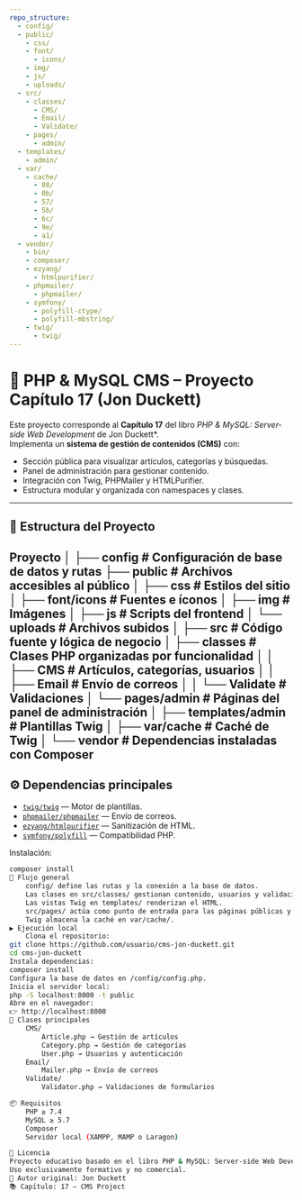 ```yaml
---
repo_structure:
  - config/
  - public/
    - css/
    - font/
      - icons/
    - img/
    - js/
    - uploads/
  - src/
    - classes/
      - CMS/
      - Email/
      - Validate/
    - pages/
      - admin/
  - templates/
    - admin/
  - var/
    - cache/
      - 08/
      - 0b/
      - 57/
      - 5b/
      - 6c/
      - 9e/
      - a1/
  - vendor/
    - bin/
    - composer/
    - ezyang/
      - htmlpurifier/
    - phpmailer/
      - phpmailer/
    - symfony/
      - polyfill-ctype/
      - polyfill-mbstring/
    - twig/
      - twig/
---
```

# 📰 PHP & MySQL CMS – Proyecto Capítulo 17 (Jon Duckett)
Este proyecto corresponde al **Capítulo 17** del libro *PHP & MySQL: Server-side Web Development* de Jon Duckett*.  
Implementa un **sistema de gestión de contenidos (CMS)** con:
- Sección pública para visualizar artículos, categorías y búsquedas.  
- Panel de administración para gestionar contenido.  
- Integración con Twig, PHPMailer y HTMLPurifier.  
- Estructura modular y organizada con namespaces y clases.
---

## 🧩 Estructura del Proyecto
Proyecto
│
├── config # Configuración de base de datos y rutas
├── public # Archivos accesibles al público
│ ├── css # Estilos del sitio
│ ├── font/icons # Fuentes e íconos
│ ├── img # Imágenes
│ ├── js # Scripts del frontend
│ └── uploads # Archivos subidos
│
├── src # Código fuente y lógica de negocio
│ ├── classes # Clases PHP organizadas por funcionalidad
│ │ ├── CMS # Artículos, categorías, usuarios
│ │ ├── Email # Envío de correos
│ │ └── Validate # Validaciones
│ └── pages/admin # Páginas del panel de administración
│
├── templates/admin # Plantillas Twig
│
├── var/cache # Caché de Twig
│
└── vendor # Dependencias instaladas con Composer
---
## ⚙️ Dependencias principales
- [`twig/twig`](https://twig.symfony.com/) — Motor de plantillas.  
- [`phpmailer/phpmailer`](https://github.com/PHPMailer/PHPMailer) — Envío de correos.  
- [`ezyang/htmlpurifier`](https://github.com/ezyang/htmlpurifier) — Sanitización de HTML.  
- [`symfony/polyfill`](https://github.com/symfony/polyfill-php80) — Compatibilidad PHP.

Instalación:
```bash
composer install
🧠 Flujo general
    config/ define las rutas y la conexión a la base de datos.
    Las clases en src/classes/ gestionan contenido, usuarios y validaciones.
    Las vistas Twig en templates/ renderizan el HTML.
    src/pages/ actúa como punto de entrada para las páginas públicas y el panel admin.
    Twig almacena la caché en var/cache/.
▶️ Ejecución local
    Clona el repositorio:
git clone https://github.com/usuario/cms-jon-duckett.git
cd cms-jon-duckett
Instala dependencias:
composer install
Configura la base de datos en /config/config.php.
Inicia el servidor local:
php -S localhost:8000 -t public
Abre en el navegador:
👉 http://localhost:8000
🧱 Clases principales
    CMS/
        Article.php → Gestión de artículos
        Category.php → Gestión de categorías
        User.php → Usuarios y autenticación
    Email/
        Mailer.php → Envío de correos
    Validate/
        Validator.php → Validaciones de formularios

📦 Requisitos
    PHP ≥ 7.4
    MySQL ≥ 5.7
    Composer
    Servidor local (XAMPP, MAMP o Laragon)

🧾 Licencia
Proyecto educativo basado en el libro PHP & MySQL: Server-side Web Development de Jon Duckett.
Uso exclusivamente formativo y no comercial.
📘 Autor original: Jon Duckett
📚 Capítulo: 17 – CMS Project
